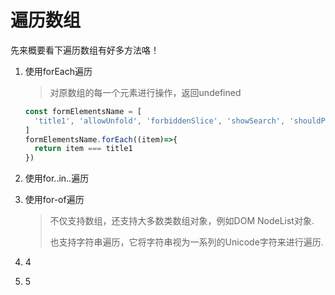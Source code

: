 # 遍历数组

先来概要看下遍历数组有好多方法咯！

1. 使用forEach遍历

   > 对原数组的每一个元素进行操作，返回undefined

   ```js
   const formElementsName = [
     'title1', 'allowUnfold', 'forbiddenSlice', 'showSearch', 'shouldPaging', 'title2'
   ]
   formElementsName.forEach((item)=>{
     return item === title1
   })
   ```



2. 使用for..in..遍历

3. 使用for-of遍历

   > 不仅支持数组，还支持大多数类数组对象，例如DOM NodeList对象.
   >
   > 也支持字符串遍历，它将字符串视为一系列的Unicode字符来进行遍历.

4. 4

5. 5



